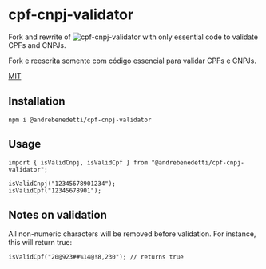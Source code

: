 # cpf-cnpj-validator

Fork and rewrite of ![cpf-cnpj-validator](https://github.com/carvalhoviniciusluiz/cpf-cnpj-validator) with only essential code to validate CPFs and CNPJs.

Fork e reescrita somente com código essencial para validar CPFs e CNPJs.

[MIT](http://opensource.org/licenses/MIT)

## Installation

`npm i @andrebenedetti/cpf-cnpj-validator`

## Usage

```
import { isValidCnpj, isValidCpf } from "@andrebenedetti/cpf-cnpj-validator";

isValidCnpj("12345678901234");
isValidCpf("12345678901");
```

## Notes on validation

All non-numeric characters will be removed before validation. For instance, this will return true:

`isValidCpf("20@923##%14@!8,230"); // returns true`
